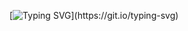 [![Typing SVG](https://readme-typing-svg.herokuapp.com?pause=500&lines=Hi+All%2C+I'm+greyweb!;I'm+a+3D+designer+and+Developer.)](https://git.io/typing-svg)

